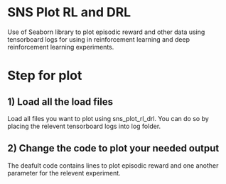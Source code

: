 # SNS Plot RL and DRL
Use of Seaborn library to plot episodic reward and other data using tensorboard logs for using in reinforcement learning and deep reinforcement learning experiments. 

# Step for plot
## 1) Load all the load files 
Load all files you want to plot using sns_plot_rl_drl. You can do so by placing the relevent tensorboard logs into log folder.
## 2) Change the code to plot your needed output
The deafult code contains lines to plot episodic reward and one another parameter for the relevent experiment.
